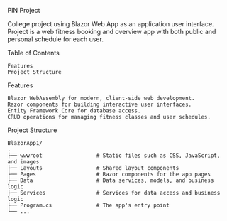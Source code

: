 ﻿PIN Project

College project using Blazor Web App as an application user interface. Project is a web fitness booking and overview app with both public and personal schedule for each user.

Table of Contents

    Features
    Project Structure

Features

    Blazor WebAssembly for modern, client-side web development.
    Razor components for building interactive user interfaces.
    Entity Framework Core for database access.
    CRUD operations for managing fitness classes and user schedules.

Project Structure

    BlazorApp1/
    .
    ├── wwwroot                 # Static files such as CSS, JavaScript, and images
    ├── Layouts                 # Shared layout components
    ├── Pages                   # Razor components for the app pages
    ├── Data                    # Data services, models, and business logic
    ├── Services                # Services for data access and business logic
    ├── Program.cs              # The app's entry point
    └── ...
